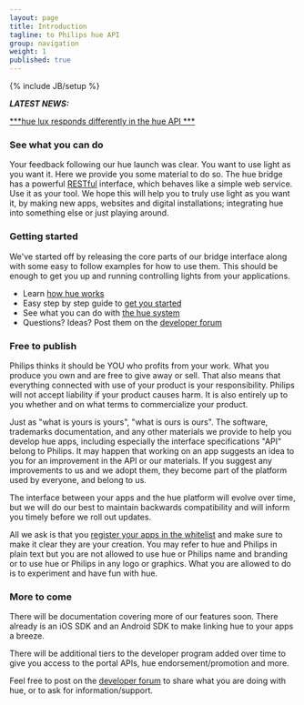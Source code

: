 ```yaml
---
layout: page
title: Introduction
tagline: to Philips hue API
group: navigation
weight: 1
published: true
---
```


{% include JB/setup %}



***LATEST NEWS:***

[***hue lux responds differently in the hue API ***](http://developers.meethue.com/hue-lux-responds-differently-hue-api.html)
 

 
### See what you can do
Your feedback following our hue launch was clear. You want to use light as you want it. Here we provide you some material to do so. The hue bridge has a powerful [RESTful](http://en.wikipedia.org/wiki/Representational_state_transfer#RESTful_web_services) interface, which behaves like a simple web service. Use it as your tool. We hope this will help you to truly use light as you want it, by making new apps, websites and digital installations; integrating hue into something else or just playing around.

### Getting started
We've started off by releasing the core parts of our bridge interface along with some easy to follow examples for how to use them. This should be enough to get you up and running controlling lights from your applications.

* Learn [how hue works](/howhueworks.html) 
* Easy step by step guide to [get you started](/gettingstarted.html)
* See what you can do with [the hue system](/coreconcepts.html)
* Questions? Ideas? Post them on the [developer forum](http://www.everyhue.com/?page_id=38)

### Free to publish
Philips thinks it should be YOU who profits from your work. What you produce you own and are free to give away or sell.  That also means that everything connected with use of your product is your responsibility.  Philips will not accept liability if your product causes harm.  It is also entirely up to you whether and on what terms to commercialize your product.  

Just as "what is yours is yours", "what is ours is ours".  The software, trademarks documentation, and any other materials we provide to help you develop hue apps, including especially the interface specifications "API" belong to Philips. It may happen that working on an app suggests an idea to you for an improvement in the API or our materials.  If you suggest any improvements to us and we adopt them, they become part of the platform used by everyone, and belong to us.

The interface between your apps and the hue platform will evolve over time, but we will do our best to maintain backwards compatibility and will inform you timely before we roll out updates.

All we ask is that you [register your apps in the whitelist](/4_configurationapi.html#41_create_user) and make sure to make it clear they are your creation. You may refer to hue and Philips in plain text but you are not allowed to use hue or Philips name and branding or to use hue or Philips in any logo or graphics.  What you are allowed to do is to experiment and have fun with hue. 

### More to come
There will be documentation covering more of our features soon. There already is an iOS SDK and an Android SDK to make linking hue to your apps a breeze.

There will be additional tiers to the developer program added over time to give you access to the portal APIs, hue endorsement/promotion and more.

Feel free to post on the [developer forum](http://www.everyhue.com/?page_id=38) to share what you are doing with hue, or to ask for information/support.
